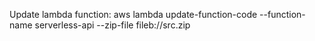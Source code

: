 Update lambda function: aws lambda update-function-code --function-name serverless-api --zip-file fileb://src.zip
